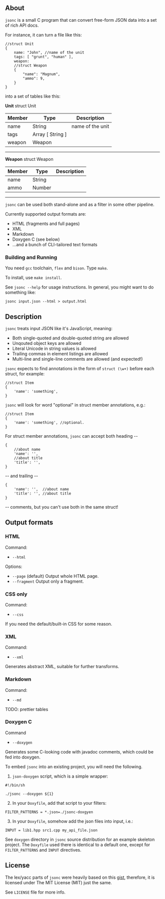 ## About

`jsonc` is a small C program that can convert free-form JSON
data into a set of rich API docs.

For instance, it can turn a file like this:
```
//struct Unit
{
	name: "John", //name of the unit
	tags: [ "grunt", "human" ],
	weapon:
	//struct Weapon
	{
		"name": "Magnum",
		"ammo": 9,
	} 
}
```
into a set of tables like this:

__Unit__
struct Unit

| Member | Type             | Description       |
|--------|------------------|-------------------|
| name   | String           | name of the unit  |
| tags   | Array [ String ] |                   |
| weapon | Weapon           |                   |
-------------------------------------------------

__Weapon__
struct Weapon

| Member | Type   | Description |
|--------|--------|-------------|
| name   | String |             |
| ammo   | Number |             |
---------------------------------

`jsonc` can be used both stand-alone and as a filter in
some other pipeline.

Currently supported output formats are:

- HTML (fragments and full pages)
- XML
- Markdown
- Doxygen C (see below)
- ...and a bunch of CLI-tailored text formats

### Building and Running

You need `gcc` toolchain, `flex` and `bison`. Type `make`.

To install, use `make install`.

See `jsonc --help` for usage instructions. In general,
you might want to do something like:

```
jsonc input.json --html > output.html
```

## Description

`jsonc` treats input JSON like it's JavaScript, meaning:

- Both single-quoted and double-quoted string are allowed
- Unqouted object keys are allowed
- Literal Unicode in string values is allowed
- Trailing commas in element listings are allowed
- Multi-line and single-line comments are allowed (and expected!)

`jsonc` expects to find annotations in the form of
 `struct (\w+)` before each struct, for example:
```
//struct Item
{
	'name': 'something',
}
```

`jsonc` will look for word "optional" in struct member
 annotations, e.g.:

```
//struct Item
{
	'name': 'something', //optional.
}
```

For struct member annotations, `jsonc` can accept both heading --

```
{
	//about name
	'name': '',
	//about title
	'title': '',
}
```

-- and trailing --

```
{
	'name': '',  //about name
	'title': '', //about title
}
```

-- comments, but you can't use both in the same struct!

## Output formats

### HTML

Command:
- `--html`

Options:
- `--page` (default) Output whole HTML page.
- `--fragment` Output only a fragment.

### CSS only

Command:
- `--css`

If you need the default/built-in CSS for some reason.

### XML

Command:
- `--xml`

Generates abstract XML, suitable for further transforms.

### Markdown

Command:
- `--md`

TODO: prettier tables

### Doxygen C

Command

- `--doxygen`

Generates some C-looking code with javadoc comments,
which could be fed into doxygen.

To embed `jsonc` into an existing project, you will need
the following.

1. `json-doxygen` script, which is a simple wrapper:

```
#!/bin/sh

./jsonc --doxygen ${1}
```

2. In your `Doxyfile`, add that script to your filters:

```
FILTER_PATTERNS = *.json=./jsonc-doxgyen
```

3. In your `Doxyfile`, somehow add the json files into input, i.e.:

```
INPUT = lib1.hpp src1.cpp my_api_file.json
```

See `doxygen` directory in `jsonc` source distribution
for an example skeleton project. The `Doxyfile` used there
is identical to a default one, except for `FILTER_PATTERNS`
and `INPUT` directives.

## License

The lex/yacc parts of `jsonc` were heavily based on this
[gist](https://gist.github.com/justjkk/436828), therefore,
it is licensed under The MIT License (MIT) just the same.

See `LICENSE` file for more info.
